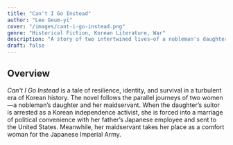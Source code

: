 ```yaml
---
title: "Can't I Go Instead"  
author: "Lee Geum-yi"  
cover: "/images/cant-i-go-instead.png"  
genre: "Historical Fiction, Korean Literature, War"  
description: "A story of two intertwined lives—of a nobleman's daughter and her maidservant—set against the backdrop of World War II and the Korean War, revealing the harsh realities of class division and survival in the early 20th century."  
draft: false  
---
```


## Overview  
*Can't I Go Instead* is a tale of resilience, identity, and survival in a turbulent era of Korean history. The novel follows the parallel journeys of two women—a nobleman’s daughter and her maidservant. When the daughter’s suitor is arrested as a Korean independence activist, she is forced into a marriage of political convenience with her father’s Japanese employee and sent to the United States. Meanwhile, her maidservant takes her place as a comfort woman for the Japanese Imperial Army.  

